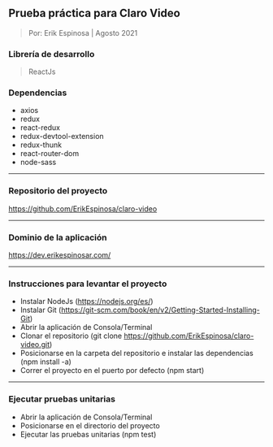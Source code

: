 ## Prueba práctica para Claro Video

> Por: Erik Espinosa | Agosto 2021

### Librería de desarrollo

> ReactJs

### Dependencias

- axios
- redux
- react-redux
- redux-devtool-extension
- redux-thunk
- react-router-dom
- node-sass

---

### Repositorio del proyecto

https://github.com/ErikEspinosa/claro-video

---

### Dominio de la aplicación

https://dev.erikespinosar.com/

---

### Instrucciones para levantar el proyecto

- Instalar NodeJs (https://nodejs.org/es/)
- Instalar Git (https://git-scm.com/book/en/v2/Getting-Started-Installing-Git)
- Abrir la aplicación de Consola/Terminal
- Clonar el repositorio (git clone https://github.com/ErikEspinosa/claro-video.git)
- Posicionarse en la carpeta del repositorio e instalar las dependencias (npm install -a)
- Correr el proyecto en el puerto por defecto (npm start)

---

### Ejecutar pruebas unitarias

- Abrir la aplicación de Consola/Terminal
- Posicionarse en el directorio del proyecto
- Ejecutar las pruebas unitarias (npm test)
